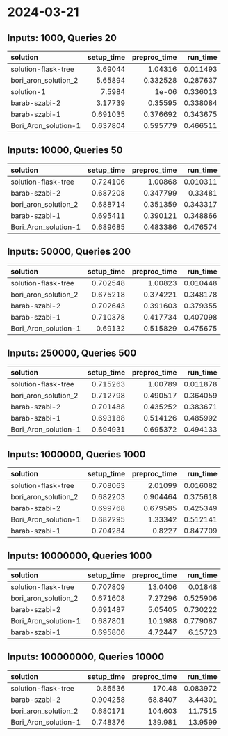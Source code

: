 # 2024-03-21

## Inputs: 1000, Queries 20

| solution             |   setup_time |   preproc_time |   run_time |
|:---------------------|-------------:|---------------:|-----------:|
| solution-flask-tree  |     3.69044  |       1.04316  |   0.011493 |
| bori_aron_solution_2 |     5.65894  |       0.332528 |   0.287637 |
| solution-1           |     7.5984   |       1e-06    |   0.336013 |
| barab-szabi-2        |     3.17739  |       0.35595  |   0.338084 |
| barab-szabi-1        |     0.691035 |       0.376692 |   0.343675 |
| Bori_Aron_solution-1 |     0.637804 |       0.595779 |   0.466511 |

## Inputs: 10000, Queries 50

| solution             |   setup_time |   preproc_time |   run_time |
|:---------------------|-------------:|---------------:|-----------:|
| solution-flask-tree  |     0.724106 |       1.00868  |   0.010311 |
| barab-szabi-2        |     0.687208 |       0.347799 |   0.33481  |
| bori_aron_solution_2 |     0.688714 |       0.351359 |   0.343317 |
| barab-szabi-1        |     0.695411 |       0.390121 |   0.348866 |
| Bori_Aron_solution-1 |     0.689685 |       0.483386 |   0.476574 |

## Inputs: 50000, Queries 200

| solution             |   setup_time |   preproc_time |   run_time |
|:---------------------|-------------:|---------------:|-----------:|
| solution-flask-tree  |     0.702548 |       1.00823  |   0.010448 |
| bori_aron_solution_2 |     0.675218 |       0.374221 |   0.348178 |
| barab-szabi-2        |     0.702643 |       0.391603 |   0.379355 |
| barab-szabi-1        |     0.710378 |       0.417734 |   0.407098 |
| Bori_Aron_solution-1 |     0.69132  |       0.515829 |   0.475675 |

## Inputs: 250000, Queries 500

| solution             |   setup_time |   preproc_time |   run_time |
|:---------------------|-------------:|---------------:|-----------:|
| solution-flask-tree  |     0.715263 |       1.00789  |   0.011878 |
| bori_aron_solution_2 |     0.712798 |       0.490517 |   0.364059 |
| barab-szabi-2        |     0.701488 |       0.435252 |   0.383671 |
| barab-szabi-1        |     0.693188 |       0.514126 |   0.485992 |
| Bori_Aron_solution-1 |     0.694931 |       0.695372 |   0.494133 |

## Inputs: 1000000, Queries 1000

| solution             |   setup_time |   preproc_time |   run_time |
|:---------------------|-------------:|---------------:|-----------:|
| solution-flask-tree  |     0.708063 |       2.01099  |   0.016082 |
| bori_aron_solution_2 |     0.682203 |       0.904464 |   0.375618 |
| barab-szabi-2        |     0.699768 |       0.679585 |   0.425349 |
| Bori_Aron_solution-1 |     0.682295 |       1.33342  |   0.512141 |
| barab-szabi-1        |     0.704284 |       0.8227   |   0.847709 |

## Inputs: 10000000, Queries 1000

| solution             |   setup_time |   preproc_time |   run_time |
|:---------------------|-------------:|---------------:|-----------:|
| solution-flask-tree  |     0.707809 |       13.0406  |   0.01848  |
| bori_aron_solution_2 |     0.671608 |        7.27296 |   0.525906 |
| barab-szabi-2        |     0.691487 |        5.05405 |   0.730222 |
| Bori_Aron_solution-1 |     0.687801 |       10.1988  |   0.779087 |
| barab-szabi-1        |     0.695806 |        4.72447 |   6.15723  |

## Inputs: 100000000, Queries 10000

| solution             |   setup_time |   preproc_time |   run_time |
|:---------------------|-------------:|---------------:|-----------:|
| solution-flask-tree  |     0.86536  |       170.48   |   0.083972 |
| barab-szabi-2        |     0.904258 |        68.8407 |   3.44301  |
| bori_aron_solution_2 |     0.680171 |       104.603  |  11.7515   |
| Bori_Aron_solution-1 |     0.748376 |       139.981  |  13.9599   |